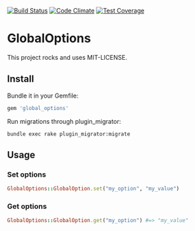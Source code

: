 [![Build Status](https://api.shippable.com/projects/5472f888d46935d5fbbe6633/badge?branchName=master)](https://app.shippable.com/projects/5472f888d46935d5fbbe6633/builds/latest)
[![Code Climate](https://codeclimate.com/github/kaspernj/global_options/badges/gpa.svg)](https://codeclimate.com/github/kaspernj/global_options)
[![Test Coverage](https://codeclimate.com/github/kaspernj/global_options/badges/coverage.svg)](https://codeclimate.com/github/kaspernj/global_options)

# GlobalOptions

This project rocks and uses MIT-LICENSE.

## Install

Bundle it in your Gemfile:

```ruby
gem 'global_options'
```

Run migrations through plugin_migrator:
```
bundle exec rake plugin_migrator:migrate
```

## Usage

### Set options

```ruby
GlobalOptions::GlobalOption.set("my_option", "my_value")
```

### Get options

```ruby
GlobalOptions::GlobalOption.get("my_option") #=> "my_value"
```
